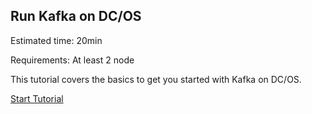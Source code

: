 ## Run Kafka on DC/OS

Estimated time: 20min

Requirements: At least 2 node

This tutorial covers the basics to get you started with Kafka on DC/OS.

[Start Tutorial](/docs/latest/usage/tutorials/kafka/)
